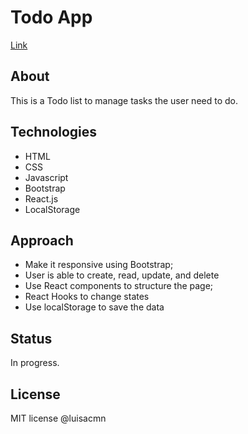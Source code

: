 # Todo App
[Link](https://csb-bxpsmf.netlify.app/)

## About
This is a Todo list to manage tasks the user need to do.

## Technologies
- HTML
- CSS
- Javascript
- Bootstrap
- React.js
- LocalStorage

## Approach
- Make it responsive using Bootstrap;
- User is able to create, read, update, and delete  
- Use React components to structure the page;
- React Hooks to change states
- Use localStorage to save the data

## Status
In progress. 

## License
MIT license @luisacmn
